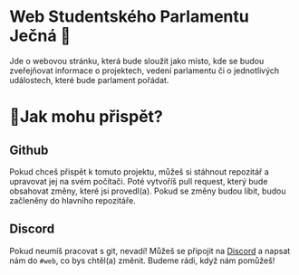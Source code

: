 # Web Studentského Parlamentu Ječná 🌾
Jde o webovou stránku, která bude sloužit jako místo, kde se budou zveřejňovat informace o projektech, vedení parlamentu či o jednotlivých událostech, které bude parlament pořádat.


# 💪Jak mohu přispět?
## Github
Pokud chceš přispět k tomuto projektu, můžeš si stáhnout repozitář a upravovat jej na svém počítači. Poté vytvoříš pull request, který bude obsahovat změny, které jsi provedl(a). Pokud se změny budou líbit, budou začleněny do hlavního repozitáře.

## Discord
Pokud neumíš pracovat s git, nevadí! 
Můžeš se připojit na [Discord](https://discord.gg/KkdNSGdSv9) a napsat nám do `#web`, co bys chtěl(a) změnit. Budeme rádi, když nám pomůžeš!
